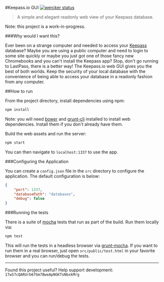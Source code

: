 #Keepass.io GUI [![wercker status](https://app.wercker.com/status/5c7b6c1724af8c1405dbedfe2b0d15ff "wercker status")](https://app.wercker.com/project/bykey/5c7b6c1724af8c1405dbedfe2b0d15ff)

> A simple and elegant readonly web view of your Keepass database.

Note: this project is a work-in-progress.

###Why would I want this?

Ever been on a strange computer and needed to access your [Keepass](http://keepass.info/) database? Maybe you are using a public computer and need to login to some site quickly or maybe you just got one of those fancy new Chromebooks and you can't install the Keepass app? Stop, don't go running to LastPass, there is a better way! The Keepass.io web GUI gives you the best of both worlds. Keep the security of your local database with the convenience of being able to access your database in a readonly fashion from any computer.

##How to run

From the project directory, install dependencies using npm:

```bash
npm install
```

Note: you will need [bower](http://bower.io/) and [grunt-cli](http://gruntjs.com/getting-started) installed to install web dependencies. Install them if you don't already have them.

Build the web assets and run the server:
```bash
npm start
```

You can then navigate to `localhost:1337` to use the app.

###Configuring the Application

You can create a `config.json` file in the `src` directory to configure the application. The default configuration is below:

```json
{
	"port": 1337,
	"databasePath": "databases",
	"debug": false
}
```

###Running the tests

There is a suite of [mocha](http://visionmedia.github.io/mocha/) tests that run as part of the build. Run them locally via:

```bash
npm test
```

This will run the tests in a headless browser via [grunt-mocha](https://github.com/kmiyashiro/grunt-mocha). If you want to run them in a real browser, just open `src/public/test.html` in your favorite browser and you can run/debug the tests.

-------------------------------------------------------

Found this project useful? Help support development: `17wS7cQARUrb67Gm7BweApNGKToNbxkMrg`